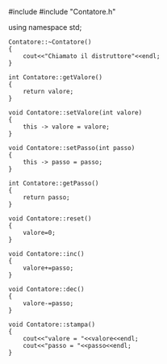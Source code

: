 #include <iostream>
#include "Contatore.h"

using namespace std;
	
	Contatore::~Contatore()
	{
		cout<<"Chiamato il distruttore"<<endl;
	}
	
	int Contatore::getValore()
	{
		return valore;
	}
	
	void Contatore::setValore(int valore)
	{
		this -> valore = valore;
	}
	
	void Contatore::setPasso(int passo)
	{
		this -> passo = passo;
	}
	
	int Contatore::getPasso()
	{
		return passo;
	}
	
	void Contatore::reset()
	{
		valore=0;
	}
	
	void Contatore::inc()
	{
		valore+=passo;
	}
	
	void Contatore::dec()
	{
		valore-=passo;
	}
	
	void Contatore::stampa()
	{
		cout<<"valore = "<<valore<<endl;
		cout<<"passo = "<<passo<<endl;
	}
